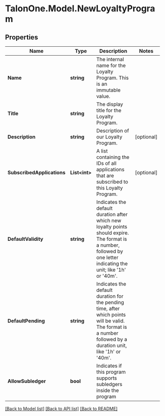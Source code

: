 
# TalonOne.Model.NewLoyaltyProgram

## Properties

Name | Type | Description | Notes
------------ | ------------- | ------------- | -------------
**Name** | **string** | The internal name for the Loyalty Program. This is an immutable value. | 
**Title** | **string** | The display title for the Loyalty Program. | 
**Description** | **string** | Description of our Loyalty Program. | [optional] 
**SubscribedApplications** | **List&lt;int&gt;** | A list containing the IDs of all applications that are subscribed to this Loyalty Program. | [optional] 
**DefaultValidity** | **string** | Indicates the default duration after which new loyalty points should expire. The format is a number, followed by one letter indicating the unit; like &#39;1h&#39; or &#39;40m&#39;. | 
**DefaultPending** | **string** | Indicates the default duration for the pending time, after which points will be valid. The format is a number followed by a duration unit, like &#39;1h&#39; or &#39;40m&#39;. | 
**AllowSubledger** | **bool** | Indicates if this program supports subledgers inside the program | 

[[Back to Model list]](../README.md#documentation-for-models)
[[Back to API list]](../README.md#documentation-for-api-endpoints)
[[Back to README]](../README.md)

